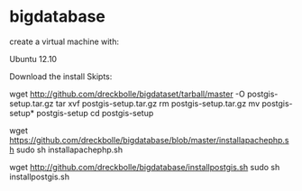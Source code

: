 bigdatabase
===========
create a virtual machine with:

Ubuntu 12.10

Download the install Skipts:

wget http://github.com/dreckbolle/bigdataset/tarball/master -O postgis-setup.tar.gz
tar xvf postgis-setup.tar.gz
rm postgis-setup.tar.gz
mv postgis-setup* postgis-setup
cd postgis-setup

wget https://github.com/dreckbolle/bigdatabase/blob/master/installapachephp.sh
sudo sh installapachephp.sh

wget http://github.com/dreckbolle/bigdatabase/installpostgis.sh
sudo sh installpostgis.sh
